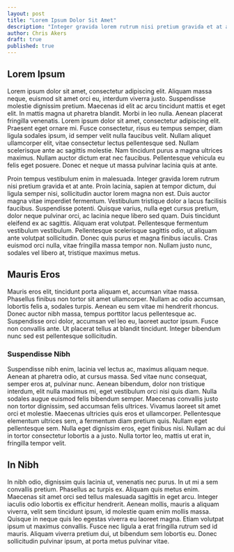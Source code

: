 ```yaml
---
layout: post
title: "Lorem Ipsum Dolor Sit Amet"
description: "Integer gravida lorem rutrum nisi pretium gravida et at ante"
author: Chris Akers
draft: true
published: true
---
```

## Lorem Ipsum

Lorem ipsum dolor sit amet, consectetur adipiscing elit. Aliquam massa neque, euismod sit amet orci eu, interdum viverra justo. Suspendisse molestie dignissim pretium. Maecenas id elit ac arcu tincidunt mattis et eget elit. In mattis magna ut pharetra blandit. Morbi in leo nulla. Aenean placerat fringilla venenatis. Lorem ipsum dolor sit amet, consectetur adipiscing elit. Praesent eget ornare mi. Fusce consectetur, risus eu tempus semper, diam ligula sodales ipsum, id semper velit nulla faucibus velit. Nullam aliquet ullamcorper elit, vitae consectetur lectus pellentesque sed. Nullam scelerisque ante ac sagittis molestie. Nam tincidunt purus a magna ultrices maximus. Nullam auctor dictum erat nec faucibus. Pellentesque vehicula eu felis eget posuere. Donec et neque ut massa pulvinar lacinia quis at ante.

Proin tempus vestibulum enim in malesuada. Integer gravida lorem rutrum nisi pretium gravida et at ante. Proin lacinia, sapien at tempor dictum, dui ligula semper nisi, sollicitudin auctor lorem magna non est. Duis auctor magna vitae imperdiet fermentum. Vestibulum tristique dolor a lacus facilisis faucibus. Suspendisse potenti. Quisque varius, nulla eget cursus pretium, dolor neque pulvinar orci, ac lacinia neque libero sed quam. Duis tincidunt eleifend ex ac sagittis. Aliquam erat volutpat. Pellentesque fermentum vestibulum vestibulum. Pellentesque scelerisque sagittis odio, ut aliquam ante volutpat sollicitudin. Donec quis purus et magna finibus iaculis. Cras euismod orci nulla, vitae fringilla massa tempor non. Nullam justo nunc, sodales vel libero at, tristique maximus metus.

## Mauris Eros

Mauris eros elit, tincidunt porta aliquam et, accumsan vitae massa. Phasellus finibus non tortor sit amet ullamcorper. Nullam ac odio accumsan, lobortis felis a, sodales turpis. Aenean eu sem vitae mi hendrerit rhoncus. Donec auctor nibh massa, tempus porttitor lacus pellentesque ac. Suspendisse orci dolor, accumsan vel leo eu, laoreet auctor ipsum. Fusce non convallis ante. Ut placerat tellus at blandit tincidunt. Integer bibendum nunc sed est pellentesque sollicitudin.

### Suspendisse Nibh

Suspendisse nibh enim, lacinia vel lectus ac, maximus aliquam neque. Aenean at pharetra odio, at cursus massa. Sed vitae nunc consequat, semper eros at, pulvinar nunc. Aenean bibendum, dolor non tristique interdum, elit nulla maximus mi, eget vestibulum orci nisi quis diam. Nulla sodales augue euismod felis bibendum semper. Maecenas convallis justo non tortor dignissim, sed accumsan felis ultrices. Vivamus laoreet sit amet orci et molestie. Maecenas ultricies quis eros et ullamcorper. Pellentesque elementum ultrices sem, a fermentum diam pretium quis. Nullam eget pellentesque sem. Nulla eget dignissim eros, eget finibus nisi. Nullam ac dui in tortor consectetur lobortis a a justo. Nulla tortor leo, mattis ut erat in, fringilla tempor velit.

## In Nibh

In nibh odio, dignissim quis lacinia ut, venenatis nec purus. In ut mi a sem convallis pretium. Phasellus ac turpis ex. Aliquam quis metus enim. Maecenas sit amet orci sed tellus malesuada sagittis in eget arcu. Integer iaculis odio lobortis ex efficitur hendrerit. Aenean mollis, mauris a aliquam viverra, velit sem tincidunt ipsum, id molestie quam enim mollis massa. Quisque in neque quis leo egestas viverra eu laoreet magna. Etiam volutpat ipsum ut maximus convallis. Fusce nec ligula a erat fringilla rutrum sed id mauris. Aliquam viverra pretium dui, ut bibendum sem lobortis eu. Donec sollicitudin pulvinar ipsum, at porta metus pulvinar vitae.